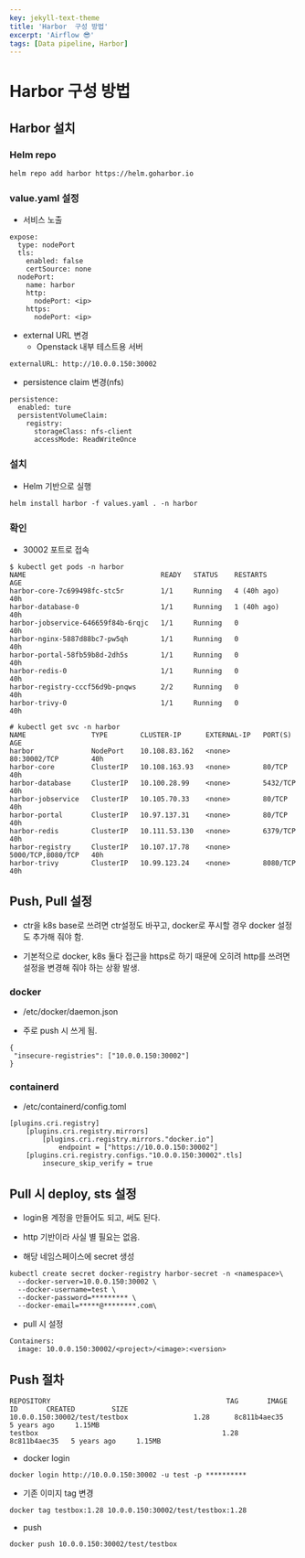 ```yaml
---
key: jekyll-text-theme
title: 'Harbor  구성 방법'
excerpt: 'Airflow 😎'
tags: [Data pipeline, Harbor]
---
```


# Harbor 구성 방법

## Harbor 설치


### Helm repo

```
helm repo add harbor https://helm.goharbor.io
```

### value.yaml 설정

* 서비스 노출

```
expose:
  type: nodePort
  tls:
    enabled: false
    certSource: none
  nodePort:
    name: harbor
    http:
      nodePort: <ip>
    https:
      nodePort: <ip>
```

* external URL 변경
	* Openstack 내부 테스트용 서버

```
externalURL: http://10.0.0.150:30002
```

* persistence claim 변경(nfs)

```
persistence:
  enabled: ture
  persistentVolumeClaim:
    registry:
      storageClass: nfs-client 
      accessMode: ReadWriteOnce
```

### 설치

* Helm 기반으로 실행

```
helm install harbor -f values.yaml . -n harbor
```

### 확인

* 30002 포트로 접속

```
$ kubectl get pods -n harbor
NAME                                 READY   STATUS    RESTARTS      AGE
harbor-core-7c699498fc-stc5r         1/1     Running   4 (40h ago)   40h
harbor-database-0                    1/1     Running   1 (40h ago)   40h
harbor-jobservice-646659f84b-6rqjc   1/1     Running   0             40h
harbor-nginx-5887d88bc7-pw5qh        1/1     Running   0             40h
harbor-portal-58fb59b8d-2dh5s        1/1     Running   0             40h
harbor-redis-0                       1/1     Running   0             40h
harbor-registry-cccf56d9b-pnqws      2/2     Running   0             40h
harbor-trivy-0                       1/1     Running   0             40h

# kubectl get svc -n harbor
NAME                TYPE        CLUSTER-IP      EXTERNAL-IP   PORT(S)             AGE
harbor              NodePort    10.108.83.162   <none>        80:30002/TCP        40h
harbor-core         ClusterIP   10.108.163.93   <none>        80/TCP              40h
harbor-database     ClusterIP   10.100.28.99    <none>        5432/TCP            40h
harbor-jobservice   ClusterIP   10.105.70.33    <none>        80/TCP              40h
harbor-portal       ClusterIP   10.97.137.31    <none>        80/TCP              40h
harbor-redis        ClusterIP   10.111.53.130   <none>        6379/TCP            40h
harbor-registry     ClusterIP   10.107.17.78    <none>        5000/TCP,8080/TCP   40h
harbor-trivy        ClusterIP   10.99.123.24    <none>        8080/TCP            40h

```

## Push, Pull 설정

* ctr을 k8s base로 쓰려면  ctr설정도 바꾸고, docker로 푸시할 경우 docker 설정도 추가해 줘야 함.

* 기본적으로 docker, k8s 둘다 접근을 https로 하기 때문에 오히려 http를 쓰려면 설정을 변경해 줘야 하는 상황 발생.


### docker

* /etc/docker/daemon.json

* 주로 push 시 쓰게 됨.

```
{
 "insecure-registries": ["10.0.0.150:30002"]
}
```

### containerd

* /etc/containerd/config.toml

```
[plugins.cri.registry]
    [plugins.cri.registry.mirrors]
        [plugins.cri.registry.mirrors."docker.io"]
            endpoint = ["https://10.0.0.150:30002"]
    [plugins.cri.registry.configs."10.0.0.150:30002".tls]
        insecure_skip_verify = true
```

## Pull 시 deploy, sts 설정

* login용 계정을 만들어도 되고, 써도 된다.

* http 기반이라 사실 별 필요는 없음.

* 해당 네임스페이스에 secret 생성

```
kubectl create secret docker-registry harbor-secret -n <namespace>\
  --docker-server=10.0.0.150:30002 \
  --docker-username=test \
  --docker-password=********* \
  --docker-email=*****@********.com\
```

* pull 시 설정

```
Containers:
  image: 10.0.0.150:30002/<project>/<image>:<version>
```

## Push 절차

```
REPOSITORY                                           TAG       IMAGE ID       CREATED         SIZE
10.0.0.150:30002/test/testbox                1.28      8c811b4aec35   5 years ago     1.15MB
testbox                                             1.28      8c811b4aec35   5 years ago     1.15MB
```

* docker login

```
docker login http://10.0.0.150:30002 -u test -p **********
```

* 기존 이미지 tag 변경

```
docker tag testbox:1.28 10.0.0.150:30002/test/testbox:1.28
```

* push

```
docker push 10.0.0.150:30002/test/testbox
```